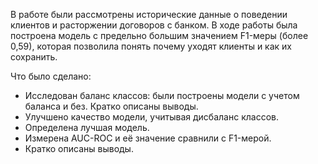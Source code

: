 В работе были рассмотрены исторические данные о поведении клиентов и расторжении договоров с банком. В ходе работы была построена модель с предельно большим значением F1-меры (более 0,59), которая позволила понять почему уходят клиенты и как их сохранить.

Что было сделано:
- Исследован баланс классов: были построены модели с учетом баланса и без. Кратко описаны выводы.
- Улучшено качество модели, учитывая дисбаланс классов. 
- Определена лучшая модель. 
- Измерена AUC-ROC и её значение сравнили с F1-мерой.
- Кратко описаны выводы.
